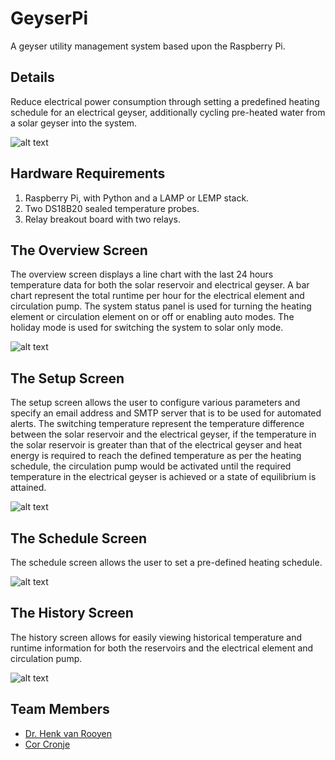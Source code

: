 # GeyserPi

A geyser utility management system based upon the Raspberry Pi.

## Details

Reduce electrical power consumption through setting a predefined heating schedule for an electrical geyser, additionally cycling pre-heated water from a solar geyser into the system.

![alt text](https://github.com/CorCronje/GeyserPi/blob/main/Interface/system.png?raw=true)

## Hardware Requirements

1. Raspberry Pi, with Python and a LAMP or LEMP stack.
2. Two DS18B20 sealed temperature probes.
3. Relay breakout board with two relays.

## The Overview Screen

The overview screen displays a line chart with the last 24 hours temperature data for both the solar reservoir and electrical geyser. A bar chart represent the total runtime per hour for the electrical element and circulation pump. The system status panel is used for turning the heating element or circulation element on or off or enabling auto modes. The holiday mode is used for switching the system to solar only mode.

![alt text](https://github.com/CorCronje/GeyserPi/blob/main/Interface/overview.png?raw=true)

## The Setup Screen

The setup screen allows the user to configure various parameters and specify an email address and SMTP server that is to be used for automated alerts. The switching temperature represent the temperature difference between the solar reservoir and the electrical geyser, if the temperature in the solar reservoir is greater than that of the electrical geyser and heat energy is required to reach the defined temperature as per the heating schedule, the circulation pump would be activated until the required temperature in the electrical geyser is achieved or a state of equilibrium is attained.

![alt text](https://github.com/CorCronje/GeyserPi/blob/main/Interface/setup.png?raw=true)

## The Schedule Screen

The schedule screen allows the user to set a pre-defined heating schedule.

![alt text](https://github.com/CorCronje/GeyserPi/blob/main/Interface/shedule.png?raw=true)

## The History Screen

The history screen allows for easily viewing historical temperature and runtime information for both the reservoirs and the electrical element and circulation pump.

![alt text](https://github.com/CorCronje/GeyserPi/blob/main/Interface/history.png?raw=true)

## Team Members

* [Dr. Henk van Rooyen](http://www.vanrooyen.co.za)
* [Cor Cronje](http://www.phpweb.co.za)